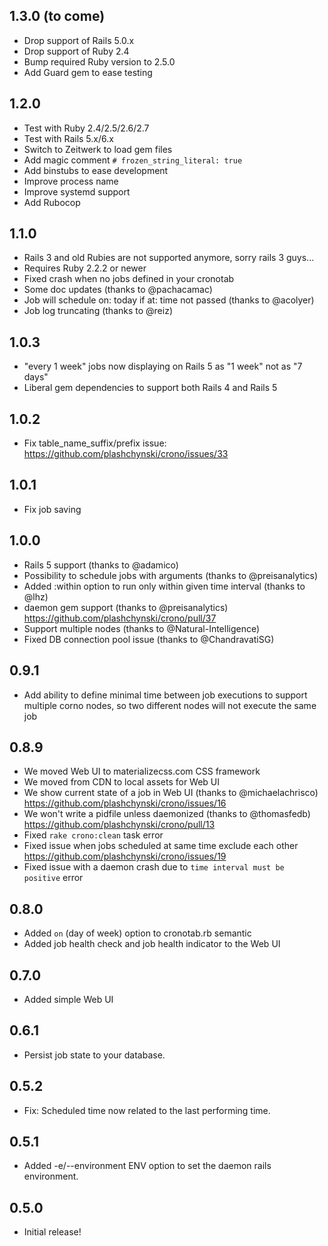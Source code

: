 1.3.0 (to come)
-----
* Drop support of Rails 5.0.x
* Drop support of Ruby 2.4
* Bump required Ruby version to 2.5.0
* Add Guard gem to ease testing

1.2.0
-----
* Test with Ruby 2.4/2.5/2.6/2.7
* Test with Rails 5.x/6.x
* Switch to Zeitwerk to load gem files
* Add magic comment `# frozen_string_literal: true`
* Add binstubs to ease development
* Improve process name
* Improve systemd support
* Add Rubocop


1.1.0
-----
* Rails 3 and old Rubies are not supported anymore, sorry rails 3 guys...
* Requires Ruby 2.2.2 or newer
* Fixed crash when no jobs defined in your cronotab
* Some doc updates (thanks to @pachacamac)
* Job will schedule on: today if at: time not passed (thanks to @acolyer)
* Job log truncating (thanks to @reiz)


1.0.3
-----
* "every 1 week" jobs now displaying on Rails 5 as "1 week" not as "7 days"
* Liberal gem dependencies to support both Rails 4 and Rails 5


1.0.2
-----
* Fix table_name_suffix/prefix issue: https://github.com/plashchynski/crono/issues/33


1.0.1
-----
* Fix job saving


1.0.0
-----
* Rails 5 support (thanks to @adamico)
* Possibility to schedule jobs with arguments (thanks to @preisanalytics)
* Added :within option to run only within given time interval (thanks to @lhz)
* daemon gem support (thanks to @preisanalytics) https://github.com/plashchynski/crono/pull/37
* Support multiple nodes (thanks to @Natural-Intelligence)
* Fixed DB connection pool issue (thanks to @ChandravatiSG)


0.9.1
-----
* Add ability to define minimal time between job executions to support multiple corno nodes, so two different nodes will not execute the same job


0.8.9
-----
* We moved Web UI to materializecss.com CSS framework
* We moved from CDN to local assets for Web UI
* We show current state of a job in Web UI (thanks to @michaelachrisco) https://github.com/plashchynski/crono/issues/16
* We won't write a pidfile unless daemonized (thanks to @thomasfedb) https://github.com/plashchynski/crono/pull/13
* Fixed `rake crono:clean` task error
* Fixed issue when jobs scheduled at same time exclude each other https://github.com/plashchynski/crono/issues/19
* Fixed issue with a daemon crash due to `time interval must be positive` error


0.8.0
-----
* Added `on` (day of week) option to cronotab.rb semantic
* Added job health check and job health indicator to the Web UI


0.7.0
-----
* Added simple Web UI


0.6.1
-----
* Persist job state to your database.


0.5.2
-----
* Fix: Scheduled time now related to the last performing time.


0.5.1
-----
* Added -e/--environment ENV option to set the daemon rails environment.


0.5.0
-----
* Initial release!
